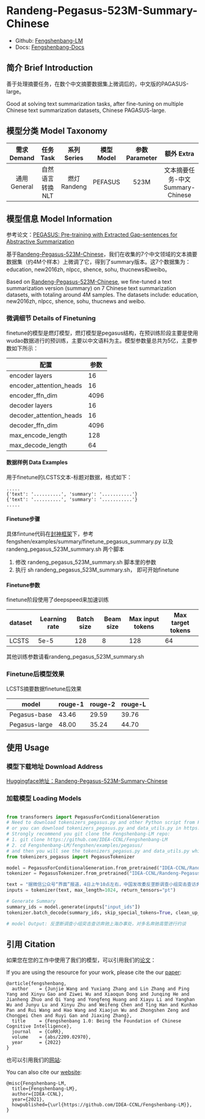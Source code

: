 # Randeng-Pegasus-523M-Summary-Chinese

- Github: [Fengshenbang-LM](https://github.com/IDEA-CCNL/Fengshenbang-LM/blob/main/fengshen/examples/summary/randeng_pegasus_523M_summary.sh)
- Docs: [Fengshenbang-Docs](https://fengshenbang-doc.readthedocs.io/zh/latest/docs/%E7%87%83%E7%81%AF%E7%B3%BB%E5%88%97/Randeng-Pegasus-523M-Summary-Chinese.html)

## 简介 Brief Introduction

善于处理摘要任务，在数个中文摘要数据集上微调后的，中文版的PAGASUS-large。

Good at solving text summarization tasks, after fine-tuning on multiple Chinese text summarization datasets, Chinese PAGASUS-large.

## 模型分类 Model Taxonomy

|  需求 Demand  | 任务 Task       | 系列 Series      | 模型 Model    | 参数 Parameter | 额外 Extra |
|  :----:  | :----:  | :----:  | :----:  | :----:  | :----:  |
| 通用 General | 自然语言转换 NLT | 燃灯 Randeng | PEFASUS |      523M      |    文本摘要任务-中文 Summary-Chinese    |


## 模型信息 Model Information

参考论文：[PEGASUS: Pre-training with Extracted Gap-sentences for Abstractive Summarization](https://arxiv.org/pdf/1912.08777.pdf)

基于[Randeng-Pegasus-523M-Chinese](https://huggingface.co/IDEA-CCNL/Randeng-Pegasus-523M-Chinese)，我们在收集的7个中文领域的文本摘要数据集（约4M个样本）上微调了它，得到了summary版本。这7个数据集为：education, new2016zh, nlpcc, shence, sohu, thucnews和weibo。

Based on [Randeng-Pegasus-523M-Chinese](https://huggingface.co/IDEA-CCNL/Randeng-Pegasus-523M-Chinese), we fine-tuned a text summarization version (summary) on 7 Chinese text summarization datasets, with totaling around 4M samples. The datasets include: education, new2016zh, nlpcc, shence, sohu, thucnews and weibo.

### 微调细节 Details of Finetuning

finetune的模型是燃灯模型，燃灯模型是pegasus结构，在预训练阶段主要是使用wudao数据进行的预训练，主要以中文语料为主。模型参数量总共为5亿，主要参数如下所示：

| 配置 | 参数 |
| ---- | ---- |
| encoder layers | 16 |
| encoder_attention_heads | 16 |
| encoder_ffn_dim | 4096 |
| decoder layers | 16 |
| decoder_attention_heads| 16 |
| decoder_ffn_dim | 4096 |
| max_encode_length | 128 |
| max_decode_length | 64 |

#### 数据样例 Data Examples

用于finetune的LCSTS文本-标题对数据，格式如下：
```
.....
{'text': '..........', 'summary': '...........'}
{'text': '..........', 'summary': '...........'}
.....
```

#### Finetune步骤

具体fintune代码在[封神框架](https://github.com/IDEA-CCNL/Fengshenbang-LM/tree/hf-ds)下，参考fengshen/examples/summary/finetune_pegasus_summary.py 以及 randeng_pegasus_523M_summary.sh 两个脚本

1. 修改 randeng_pegasus_523M_summary.sh 脚本里的参数
2. 执行 sh randeng_pegasus_523M_summary.sh， 即可开始finetune


#### Finetune参数

finetune阶段使用了deepspeed来加速训练

| dataset | Learning rate | Batch size | Beam size |  Max input tokens | Max target tokens |
| ---- | ---- | ---- | ---- | ---- | ---- |
| LCSTS | 5e-5 | 128 | 8 | 128 | 64 |

其他训练参数请看randeng_pegasus_523M_summary.sh

### Finetune后模型效果

LCSTS摘要数据finetune后效果

| model | rouge-1 | rouge-2 | rouge-L |
| ---- | ---- | ---- | ---- |
| Pegasus-base  | 43.46 | 29.59 | 39.76 | 
| Pegasus-large | 48.00 | 35.24 | 44.70 |

## 使用 Usage

### 模型下载地址 Download Address

[Huggingface地址：Randeng-Pegasus-523M-Summary-Chinese](https://huggingface.co/IDEA-CCNL/Randeng-Pegasus-523M-Summary-Chinese)

### 加载模型 Loading Models

```python

from transformers import PegasusForConditionalGeneration
# Need to download tokenizers_pegasus.py and other Python script from Fengshenbang-LM github repo in advance,
# or you can download tokenizers_pegasus.py and data_utils.py in https://huggingface.co/IDEA-CCNL/Randeng_Pegasus_523M/tree/main
# Strongly recommend you git clone the Fengshenbang-LM repo:
# 1. git clone https://github.com/IDEA-CCNL/Fengshenbang-LM
# 2. cd Fengshenbang-LM/fengshen/examples/pegasus/
# and then you will see the tokenizers_pegasus.py and data_utils.py which are needed by pegasus model
from tokenizers_pegasus import PegasusTokenizer

model = PegasusForConditionalGeneration.from_pretrained("IDEA-CCNL/Randeng-Pegasus-523M-Summary-Chinese")
tokenizer = PegasusTokenizer.from_pretrained("IDEA-CCNL/Randeng-Pegasus-523M-Summary-Chinese")

text = "据微信公众号“界面”报道，4日上午10点左右，中国发改委反垄断调查小组突击查访奔驰上海办事处，调取数据材料，并对多名奔驰高管进行了约谈。截止昨日晚9点，包括北京梅赛德斯-奔驰销售服务有限公司东区总经理在内的多名管理人员仍留在上海办公室内"
inputs = tokenizer(text, max_length=1024, return_tensors="pt")

# Generate Summary
summary_ids = model.generate(inputs["input_ids"])
tokenizer.batch_decode(summary_ids, skip_special_tokens=True, clean_up_tokenization_spaces=False)[0]

# model Output: 反垄断调查小组突击查访奔驰上海办事处，对多名奔驰高管进行约谈
```

## 引用 Citation

如果您在您的工作中使用了我们的模型，可以引用我们的[论文](https://arxiv.org/abs/2209.02970)：

If you are using the resource for your work, please cite the our [paper](https://arxiv.org/abs/2209.02970):

```text
@article{fengshenbang,
  author    = {Junjie Wang and Yuxiang Zhang and Lin Zhang and Ping Yang and Xinyu Gao and Ziwei Wu and Xiaoqun Dong and Junqing He and Jianheng Zhuo and Qi Yang and Yongfeng Huang and Xiayu Li and Yanghan Wu and Junyu Lu and Xinyu Zhu and Weifeng Chen and Ting Han and Kunhao Pan and Rui Wang and Hao Wang and Xiaojun Wu and Zhongshen Zeng and Chongpei Chen and Ruyi Gan and Jiaxing Zhang},
  title     = {Fengshenbang 1.0: Being the Foundation of Chinese Cognitive Intelligence},
  journal   = {CoRR},
  volume    = {abs/2209.02970},
  year      = {2022}
}
```

也可以引用我们的[网站](https://github.com/IDEA-CCNL/Fengshenbang-LM/):

You can also cite our [website](https://github.com/IDEA-CCNL/Fengshenbang-LM/):

```text
@misc{Fengshenbang-LM,
  title={Fengshenbang-LM},
  author={IDEA-CCNL},
  year={2021},
  howpublished={\url{https://github.com/IDEA-CCNL/Fengshenbang-LM}},
}
```
